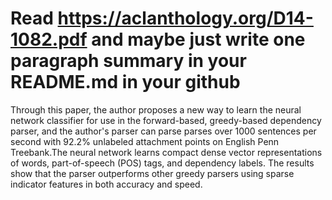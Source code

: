 # Read https://aclanthology.org/D14-1082.pdf and maybe just write one paragraph summary in your README.md in your github

Through this paper, the author proposes a new way to learn the neural network classifier for use in the forward-based, greedy-based dependency parser, and the author's parser can parse parses over 1000 sentences per second with 92.2% unlabeled attachment points on English Penn Treebank.The neural network learns compact dense vector representations of words, part-of-speech (POS) tags, and dependency labels. The results show that the parser outperforms other greedy parsers using sparse indicator features in both accuracy and speed.

